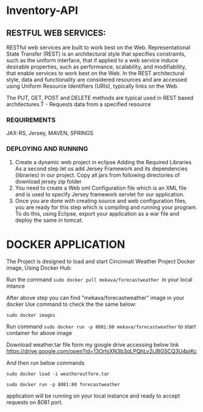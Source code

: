 # Inventory-API
## RESTFUL WEB SERVICES:
RESTful web services are built to work best on the Web. Representational State Transfer (REST) is an architectural style that specifies constraints, such as the uniform interface, that if applied to a web service induce desirable properties, such as performance, scalability, and modifiability, that enable services to work best on the Web. In the REST architectural style, data and functionality are considered resources and are accessed using Uniform Resource Identifiers (URIs), typically links on the Web. 


The PUT, GET, POST and DELETE methods are typical used in REST based architectures.T - Requests data from a specified resource

### REQUIREMENTS
JAX-RS, Jersey, MAVEN, SPRINGS

### DEPLOYING AND RUNNING
1. Create a dynamic web project in eclipse
Adding the Required Libraries
As a second step let us add Jersey Framework and its dependencies (libraries) in our project. Copy all jars from following directories of download jersey zip folder
2. You need to create a Web xml Configuration file which is an XML file and is used to specify Jersey framework servlet for our application.
3. Once you are done with creating source and web configuration files, you are ready for this step which is compiling and running your program. To do this, using Eclipse, export your application as a war file and deploy the same in tomcat.
# DOCKER APPLICATION
The  Project is designed to load and start Cincinnati Weather Project Docker image, 
Using Docker Hub: 

Run the command `sudo docker pull mekava/forecastweather `in your local intance

After above step you can find "mekava/forecastweather" image in your docker 
Use command to check the the same below:

`sudo docker images`

Run command `sudo docker run -p 8081:80 mekava/forecastweather` to start container for above image
 

Download  weather.tar file form my google drive accessing below link
https://drive.google.com/open?id=13OrhjXN3b3qLPQhLv2jJBG5CQ3U4pjKc 
  
And then run below commands 

`sudo docker load -i weatheroutfore.tar`

`sudo docker run -p 8081:80 forecastweather`

application will be running on your local instance and ready to accept requests on 8081 port.
